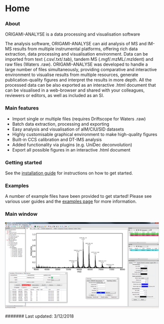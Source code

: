 # Home
### About 
ORIGAMI-ANALYSE is a data processing and visualisation software

The analysis software, ORIGAMI-ANALYSE can aid analysis of MS and IM-MS results from multiple instrumental platforms, offering rich data extraction, data processing and visualisation environment. Data can be imported from text (.csv/.txt/.tab), tandem MS (.mgf/.mzML/.mzIdent) and raw files (Waters .raw). ORIGAMI-ANALYSE was developed to handle a large number of files simultaneously, providing comparative and interactive environment to visualise results from multiple resources, generate publication-quality figures and interpret the results in more depth. All the processed data can be also exported as an interactive .html document that can be visualised in a web-browser and shared with your colleagues, reviewers or editors, as well as included as an SI. 


### Main features
-   Import single or multiple files (requires Driftscope for Waters .raw)
-   Batch data extraction, processing and exporting
-   Easy analysis and visualisation of aIM/CIU/SID datasets
-   Highly customisable graphical environment to make high-quality figures
-   Built-in CCS calibration and DT-IMS analysis
-   Added functionality via plugins (e.g. UniDec deconvolution)
-   Export all possible figures in an interactive .html document


### Getting started
See the [installation guide](main/installation.md) for instructions on how to get started.

### Examples
A number of example files have been provided to get started! Please see various user guides and the [examples page](user-guide/example-files.md) for more information.


### Main window
![Image](main/img/main-window.png)



####### Last updated: 3/12/2018